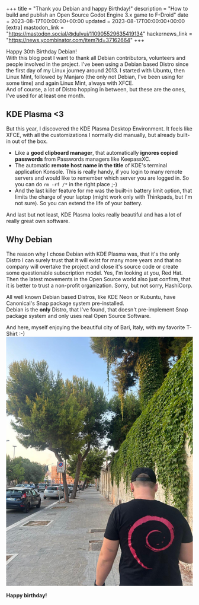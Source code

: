 +++
title = "Thank you Debian and happy Birthday!"
description = "How to build and publish an Open Source Godot Engine 3.x game to F-Droid"
date = 2023-08-17T00:00:00+00:00
updated = 2023-08-17T00:00:00+00:00
[extra]
mastodon_link = "https://mastodon.social/@dulvui/110905529635419134"
hackernews_link = "https://news.ycombinator.com/item?id=37162664"
+++

Happy 30th Birthday Debian!    
With this blog post I want to thank all Debian contributors, volunteers and people involved in the project.
I've been using a Debian based Distro since the first day of my Linux journey around 2013. I started with Ubuntu, then Linux Mint, followed by Manjaro (the only not Debian, I've been using for some time) and again Linux Mint, always with XFCE.  
And of course, a lot of Distro hopping in between, but these are the ones, I've used for at least one month.

## KDE Plasma <3
But this year, I discovered the KDE Plasma Desktop Environment.
It feels like XFCE, with all the customizations I normally did manually, but already built-in out of the box.  
- Like a **good clipboard manager**, that automatically **ignores copied passwords** from Passwords managers like KeepassXC.
- The automatic **remote host name in the title** of KDE's terminal application Konsole.
  This is really handy, if you login to many remote servers and would like to remember which server you are logged in.
  So you can do `rm -rf /*` in the right place ;-)   
- And the last killer feature for me was the built-in battery limit option, that limits the charge of your laptop (might work only with Thinkpads, but I'm not sure).
  So you can extend the life of your battery.  

And last but not least, KDE Plasma looks really beautiful and has a lot of really great own software.

## Why Debian
The reason why I chose Debian with KDE Plasma was, that it's the only Distro I can surely trust that it will exist for many more years and that no company will overtake the project and close it's source code or create some questionable subscription model.
Yes, I'm looking at you, Red Hat.
Then the latest movements in the Open Source world also just confirm, that it is better to trust a non-profit organization.
Sorry, but not sorry, HashiCorp.  

All well known Debian based Distros, like KDE Neon or Kubuntu, have Canonical's Snap package system pre-installed.  
Debian is the **only** Distro, that I've found, that doesn't pre-implement Snap package system and only uses real Open Source Software.

And here, myself enjoying the beautiful city of Bari, Italy, with my favorite T-Shirt :-)  
<img class="blog-image" src="debian-bari-2023.jpeg" alt="Myself with my Debian T-Shirt in Bari, Italy.">  


**Happy birthday!**


